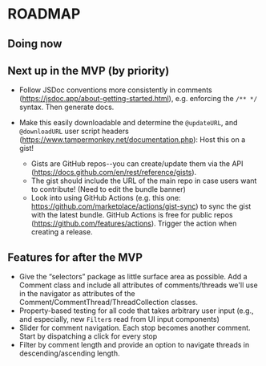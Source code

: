 # ROADMAP

## Doing now

## Next up in the MVP (by priority)

- Follow JSDoc conventions more consistently in comments (https://jsdoc.app/about-getting-started.html), e.g. enforcing the `/** */` syntax. Then generate docs.

- Make this easily downloadable and determine the `@updateURL`, and `@downloadURL` user script headers (https://www.tampermonkey.net/documentation.php): Host this on a gist!

  - Gists are GitHub repos--you can create/update them via the API (https://docs.github.com/en/rest/reference/gists).
  - The gist should include the URL of the main repo in case users want to contribute! (Need to edit the bundle banner)
  - Look into using GitHub Actions (e.g. this one: https://github.com/marketplace/actions/gist-sync) to sync the gist with the latest bundle. GitHub Actions is free for public repos (https://github.com/features/actions). Trigger the action when creating a release.

## Features for after the MVP

- Give the “selectors” package as little surface area as possible. Add a Comment class and include all attributes of comments/threads we'll use in the navigator as attributes of the Comment/CommentThread/ThreadCollection classes.
- Property-based testing for all code that takes arbitrary user input (e.g., and especially, new `Filter`s read from UI input components)
- Slider for comment navigation. Each stop becomes another comment. Start by dispatching a click for every stop
- Filter by comment length and provide an option to navigate threads in descending/ascending length.
